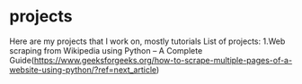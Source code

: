 # projects
Here are my projects that I work on, mostly tutorials
List of projects:
1.Web scraping from Wikipedia using Python – A Complete Guide(https://www.geeksforgeeks.org/how-to-scrape-multiple-pages-of-a-website-using-python/?ref=next_article)


